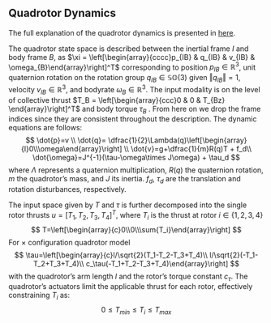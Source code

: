 ## Quadrotor Dynamics 
The full explanation of the quadrotor dynamics is presented in [here](https://rpg.ifi.uzh.ch/docs/ScienceRobotics21_Foehn.pdf).

The quadrotor state space is described between the inertial frame $I$ and body frame $B$, as $\xi = \left[\begin{array}{cccc}p_{IB} & q_{IB} & v_{IB} & \omega_{B}\end{array}\right]^T$ corresponding to position $p_{IB} ∈ \mathbb{R}^3$, unit quaternion rotation on the rotation group $q_{IB} \in \mathbb{SO}(3)$ given $\left\Vert q_{IB}\right\Vert = 1$, velocity $v_{IB} \in \mathbb{R}^3$, and bodyrate $\omega_B \in \mathbb{R}^3$. The input modality is on the level of collective thrust $T_B = \left[\begin{array}{ccc}0 & 0 & T_{Bz} \end{array}\right]^T$ and body torque $\tau_B$ . From here on we drop the frame indices since they are consistent throughout the description. The dynamic equations are follows:
$$
\dot{p}=v \\
\dot{q}= \dfrac{1}{2}\Lambda(q)\left[\begin{array}{l}0\\\omega\end{array}\right] \\
\dot{v}=g+\dfrac{1}{m}R(q)T + f_d\\
\dot{\omega}=J^{-1}(\tau-\omega\times J\omega) + \tau_d
$$
where $\Lambda$ represents a quaternion multiplication, $R(q)$ the quaternion rotation, $m$ the quadrotor’s mass, and $J$ its inertia. $f_d$, $\tau_d$ are the translation and rotation disturbances, respectively.

The input space given by $T$ and $\tau$ is further decomposed into the single rotor thrusts $u =\left[T_1, T_2, T_3, T_4\right]^T$, where $T_i$ is the thrust at rotor $i \in \{1, 2, 3, 4\}$
$$
T=\left[\begin{array}{c}0\\0\\\sum{T_i}\end{array}\right]
$$
For $\times$ configuration quadrotor model
$$
\tau=\left[\begin{array}{c}l/\sqrt{2}(T_1-T_2-T_3+T_4)\\
                           l/\sqrt{2}(-T_1-T_2+T_3+T_4)\\
                           c_\tau(-T_1+T_2-T_3+T_4)\end{array}\right]
$$
with the quadrotor’s arm length $l$ and the rotor’s torque constant $c_\tau$. The quadrotor’s actuators limit the applicable thrust for each rotor, effectively constraining $T_i$ as:
$$
0\leq T_{min} \leq T_i \leq T_{max}
$$